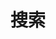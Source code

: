---
title: 搜索
slug: search
layout: "search"
outputs:
    - html
    - json
menu:
    main:
        weight: -60
        params: 
            icon: search
---